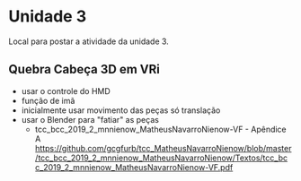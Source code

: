 # Unidade 3

Local para postar a atividade da unidade 3.  

## Quebra Cabeça 3D em VRi

- usar o controle do HMD  
- função de imã  
- inicialmente usar movimento das peças só translação  
- usar o Blender para "fatiar" as peças  
  - tcc_bcc_2019_2_mnnienow_MatheusNavarroNienow-VF - Apêndice A  
    <https://github.com/gcgfurb/tcc_MatheusNavarroNienow/blob/master/tcc_bcc_2019_2_mnnienow_MatheusNavarroNienow/Textos/tcc_bcc_2019_2_mnnienow_MatheusNavarroNienow-VF.pdf>